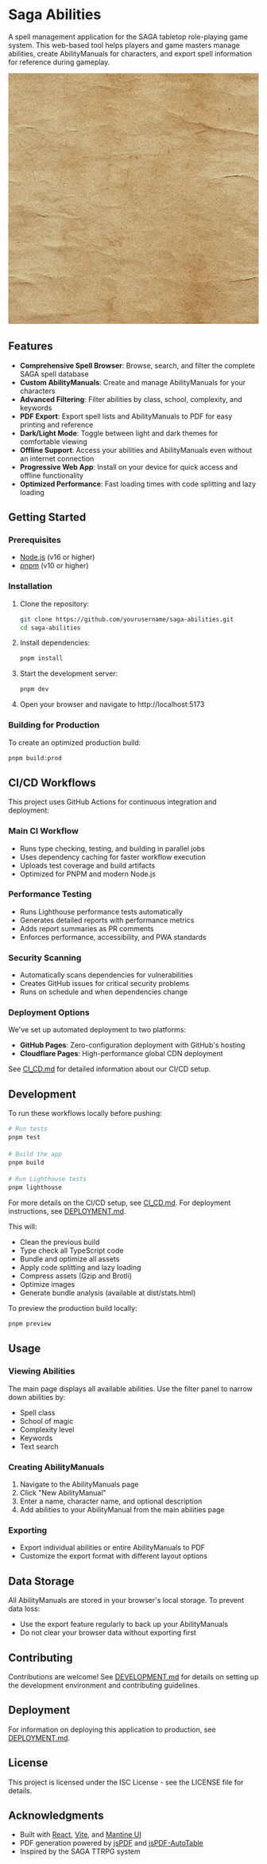 # Saga Abilities

A spell management application for the SAGA tabletop role-playing game system. This web-based tool helps players and game masters manage abilities, create AbilityManuals for characters, and export spell information for reference during gameplay.

![Saga Abilities App](./public/assets/img/parchment1.png)

## Features

- **Comprehensive Spell Browser**: Browse, search, and filter the complete SAGA spell database
- **Custom AbilityManuals**: Create and manage AbilityManuals for your characters
- **Advanced Filtering**: Filter abilities by class, school, complexity, and keywords
- **PDF Export**: Export spell lists and AbilityManuals to PDF for easy printing and reference
- **Dark/Light Mode**: Toggle between light and dark themes for comfortable viewing
- **Offline Support**: Access your abilities and AbilityManuals even without an internet connection
- **Progressive Web App**: Install on your device for quick access and offline functionality
- **Optimized Performance**: Fast loading times with code splitting and lazy loading

## Getting Started

### Prerequisites

- [Node.js](https://nodejs.org/) (v16 or higher)
- [pnpm](https://pnpm.io/) (v10 or higher)

### Installation

1. Clone the repository:
   ```bash
   git clone https://github.com/yourusername/saga-abilities.git
   cd saga-abilities
   ```

2. Install dependencies:
   ```bash
   pnpm install
   ```

3. Start the development server:
   ```bash
   pnpm dev
   ```

4. Open your browser and navigate to http://localhost:5173

### Building for Production

To create an optimized production build:

```bash
pnpm build:prod
```

## CI/CD Workflows

This project uses GitHub Actions for continuous integration and deployment:

### Main CI Workflow

- Runs type checking, testing, and building in parallel jobs
- Uses dependency caching for faster workflow execution
- Uploads test coverage and build artifacts
- Optimized for PNPM and modern Node.js

### Performance Testing

- Runs Lighthouse performance tests automatically
- Generates detailed reports with performance metrics
- Adds report summaries as PR comments
- Enforces performance, accessibility, and PWA standards

### Security Scanning

- Automatically scans dependencies for vulnerabilities
- Creates GitHub issues for critical security problems
- Runs on schedule and when dependencies change

### Deployment Options

We've set up automated deployment to two platforms:

- **GitHub Pages**: Zero-configuration deployment with GitHub's hosting
- **Cloudflare Pages**: High-performance global CDN deployment

See [CI_CD.md](./CI_CD.md) for detailed information about our CI/CD setup.

## Development

To run these workflows locally before pushing:

```bash
# Run tests
pnpm test

# Build the app
pnpm build

# Run Lighthouse tests
pnpm lighthouse
```

For more details on the CI/CD setup, see [CI_CD.md](CI_CD.md).
For deployment instructions, see [DEPLOYMENT.md](DEPLOYMENT.md).

This will:
- Clean the previous build
- Type check all TypeScript code
- Bundle and optimize all assets
- Apply code splitting and lazy loading
- Compress assets (Gzip and Brotli)
- Optimize images
- Generate bundle analysis (available at dist/stats.html)

To preview the production build locally:

```bash
pnpm preview
```

## Usage

### Viewing Abilities

The main page displays all available abilities. Use the filter panel to narrow down abilities by:
- Spell class
- School of magic
- Complexity level
- Keywords
- Text search

### Creating AbilityManuals

1. Navigate to the AbilityManuals page
2. Click "New AbilityManual"
3. Enter a name, character name, and optional description
4. Add abilities to your AbilityManual from the main abilities page

### Exporting

- Export individual abilities or entire AbilityManuals to PDF
- Customize the export format with different layout options

## Data Storage

All AbilityManuals are stored in your browser's local storage. To prevent data loss:
- Use the export feature regularly to back up your AbilityManuals
- Do not clear your browser data without exporting first

## Contributing

Contributions are welcome! See [DEVELOPMENT.md](./DEVELOPMENT.md) for details on setting up the development environment and contributing guidelines.

## Deployment

For information on deploying this application to production, see [DEPLOYMENT.md](./DEPLOYMENT.md).

## License

This project is licensed under the ISC License - see the LICENSE file for details.

## Acknowledgments

- Built with [React](https://reactjs.org/), [Vite](https://vitejs.dev/), and [Mantine UI](https://mantine.dev/)
- PDF generation powered by [jsPDF](https://parall.ax/products/jspdf) and [jsPDF-AutoTable](https://github.com/simonbengtsson/jsPDF-AutoTable)
- Inspired by the SAGA TTRPG system
